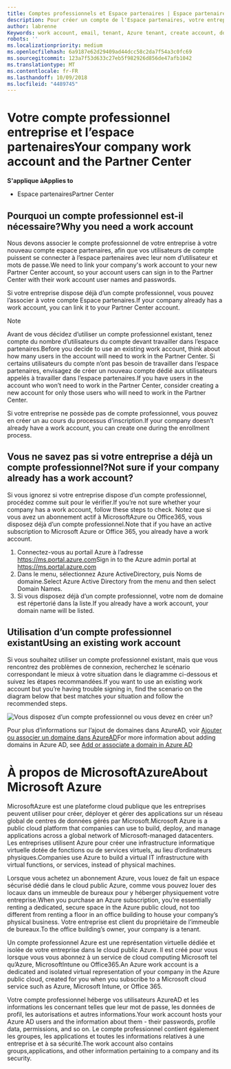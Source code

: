 ```yaml
---
title: Comptes professionnels et Espace partenaires | Espace partenaires
description: Pour créer un compte de l'Espace partenaires, votre entreprise doit disposer d'un compte professionnel.
author: labrenne
Keywords: work account, email, tenant, Azure tenant, create account, domain name
robots: ''
ms.localizationpriority: medium
ms.openlocfilehash: 6a9187e62d29409ad44dcc58c2da7f54a3c0fc69
ms.sourcegitcommit: 123a7f53d633c27eb5f982926d856de47afb1042
ms.translationtype: MT
ms.contentlocale: fr-FR
ms.lasthandoff: 10/09/2018
ms.locfileid: "4489745"
---
```

# <a name="your-company-work-account-and-the-partner-center"></a><span data-ttu-id="88a9b-103">Votre compte professionnel entreprise et l’espace partenaires</span><span class="sxs-lookup"><span data-stu-id="88a9b-103">Your company work account and the Partner Center</span></span>  

**<span data-ttu-id="88a9b-104">S'applique à</span><span class="sxs-lookup"><span data-stu-id="88a9b-104">Applies to</span></span>**

-  <span data-ttu-id="88a9b-105">Espace partenaires</span><span class="sxs-lookup"><span data-stu-id="88a9b-105">Partner Center</span></span>

## <a name="why-you-need-a-work-account"></a><span data-ttu-id="88a9b-106">Pourquoi un compte professionnel est-il nécessaire?</span><span class="sxs-lookup"><span data-stu-id="88a9b-106">Why you need a work account</span></span>

<span data-ttu-id="88a9b-107">Nous devons associer le compte professionnel de votre entreprise à votre nouveau compte espace partenaires, afin que vos utilisateurs de compte puissent se connecter à l’espace partenaires avec leur nom d’utilisateur et mots de passe.</span><span class="sxs-lookup"><span data-stu-id="88a9b-107">We need to link your company's work account to your new Partner Center account, so your account users can sign in to the Partner Center with their work account user names and passwords.</span></span>

<span data-ttu-id="88a9b-108">Si votre entreprise dispose déjà d’un compte professionnel, vous pouvez l’associer à votre compte Espace partenaires.</span><span class="sxs-lookup"><span data-stu-id="88a9b-108">If your company already has a work account, you can link it to your Partner Center account.</span></span> 

> [!NOTE]  
>  <span data-ttu-id="88a9b-109">Avant de vous décidez d’utiliser un compte professionnel existant, tenez compte du nombre d’utilisateurs du compte devant travailler dans l’espace partenaires.</span><span class="sxs-lookup"><span data-stu-id="88a9b-109">Before you decide to use an existing work account, think about how many users in the account will need to work in the Partner Center.</span></span> <span data-ttu-id="88a9b-110">Si certains utilisateurs du compte n’ont pas besoin de travailler dans l’espace partenaires, envisagez de créer un nouveau compte dédié aux utilisateurs appelés à travailler dans l’espace partenaires.</span><span class="sxs-lookup"><span data-stu-id="88a9b-110">If you have users in the account who won’t need to work in the Partner Center, consider creating a new account for only those users who will need to work in the Partner Center.</span></span>

<span data-ttu-id="88a9b-111">Si votre entreprise ne possède pas de compte professionnel, vous pouvez en créer un au cours du processus d’inscription.</span><span class="sxs-lookup"><span data-stu-id="88a9b-111">If your company doesn’t already have a work account, you can create one during the enrollment process.</span></span> 

## <a name="not-sure-if-your-company-already-has-a-work-account"></a><span data-ttu-id="88a9b-112">Vous ne savez pas si votre entreprise a déjà un compte professionnel?</span><span class="sxs-lookup"><span data-stu-id="88a9b-112">Not sure if your company already has a work account?</span></span>

<span data-ttu-id="88a9b-113">Si vous ignorez si votre entreprise dispose d’un compte professionnel, procédez comme suit pour le vérifier.</span><span class="sxs-lookup"><span data-stu-id="88a9b-113">If you’re not sure whether your company has a work account, follow these steps to check.</span></span> <span data-ttu-id="88a9b-114">Notez que si vous avez un abonnement actif à MicrosoftAzure ou Office365, vous disposez déjà d’un compte professionnel.</span><span class="sxs-lookup"><span data-stu-id="88a9b-114">Note that if you have an active subscription to Microsoft Azure or Office 365, you already have a work account.</span></span>
1.  <span data-ttu-id="88a9b-115">Connectez-vous au portail Azure à l’adresse https://ms.portal.azure.com</span><span class="sxs-lookup"><span data-stu-id="88a9b-115">Sign in to the Azure admin portal at https://ms.portal.azure.com</span></span>
2.  <span data-ttu-id="88a9b-116">Dans le menu, sélectionnez Azure ActiveDirectory, puis Noms de domaine.</span><span class="sxs-lookup"><span data-stu-id="88a9b-116">Select Azure Active Directory from the menu and then select Domain Names.</span></span>
3.  <span data-ttu-id="88a9b-117">Si vous disposez déjà d’un compte professionnel, votre nom de domaine est répertorié dans la liste.</span><span class="sxs-lookup"><span data-stu-id="88a9b-117">If you already have a work account, your domain name will be listed.</span></span>

## <a name="using-an-existing-work-account"></a><span data-ttu-id="88a9b-118">Utilisation d’un compte professionnel existant</span><span class="sxs-lookup"><span data-stu-id="88a9b-118">Using an existing work account</span></span>

<span data-ttu-id="88a9b-119">Si vous souhaitez utiliser un compte professionnel existant, mais que vous rencontrez des problèmes de connexion, recherchez le scénario correspondant le mieux à votre situation dans le diagramme ci-dessous et suivez les étapes recommandées.</span><span class="sxs-lookup"><span data-stu-id="88a9b-119">If you want to use an existing work account but you’re having trouble signing in, find the scenario on the diagram below that best matches your situation and follow the recommended steps.</span></span> 

![Vous disposez d’un compte professionnel ou vous devez en créer un?](images/onboardingAADFlow.png)

<span data-ttu-id="88a9b-121">Pour plus d’informations sur l’ajout de domaines dans AzureAD, voir [Ajouter ou associer un domaine dans AzureAD](https://docs.microsoft.com/azure/active-directory/active-directory-add-domain)</span><span class="sxs-lookup"><span data-stu-id="88a9b-121">For more information about adding domains in Azure AD, see [Add or associate a domain in Azure AD](https://docs.microsoft.com/azure/active-directory/active-directory-add-domain)</span></span>

# <a name="about-microsoft-azure"></a><span data-ttu-id="88a9b-122">À propos de MicrosoftAzure</span><span class="sxs-lookup"><span data-stu-id="88a9b-122">About Microsoft Azure</span></span>

<span data-ttu-id="88a9b-123">MicrosoftAzure est une plateforme cloud publique que les entreprises peuvent utiliser pour créer, déployer et gérer des applications sur un réseau global de centres de données gérés par Microsoft.</span><span class="sxs-lookup"><span data-stu-id="88a9b-123">Microsoft Azure is a public cloud platform that companies can use to build, deploy, and manage applications across a global network of Microsoft-managed datacenters.</span></span> <span data-ttu-id="88a9b-124">Les entreprises utilisent Azure pour créer une infrastructure informatique virtuelle dotée de fonctions ou de services virtuels, au lieu d’ordinateurs physiques.</span><span class="sxs-lookup"><span data-stu-id="88a9b-124">Companies use Azure to build a virtual IT infrastructure with virtual functions, or services, instead of physical machines.</span></span> 

<span data-ttu-id="88a9b-125">Lorsque vous achetez un abonnement Azure, vous louez de fait un espace sécurisé dédié dans le cloud public Azure, comme vous pouvez louer des locaux dans un immeuble de bureaux pour y héberger physiquement votre entreprise.</span><span class="sxs-lookup"><span data-stu-id="88a9b-125">When you purchase an Azure subscription, you’re essentially renting a dedicated, secure space in the Azure public cloud, not too different from renting a floor in an office building to house your company’s physical business.</span></span> <span data-ttu-id="88a9b-126">Votre entreprise est client du propriétaire de l’immeuble de bureaux.</span><span class="sxs-lookup"><span data-stu-id="88a9b-126">To the office building’s owner, your company is a tenant.</span></span> 

<span data-ttu-id="88a9b-127">Un compte professionnel Azure est une représentation virtuelle dédiée et isolée de votre entreprise dans le cloud public Azure. Il est créé pour vous lorsque vous vous abonnez à un service de cloud computing Microsoft tel qu’Azure, MicrosoftIntune ou Office365.</span><span class="sxs-lookup"><span data-stu-id="88a9b-127">An Azure work account is a dedicated and isolated virtual representation of your company in the Azure public cloud, created for you when you subscribe to a Microsoft cloud service such as Azure, Microsoft Intune, or Office 365.</span></span> 

<span data-ttu-id="88a9b-128">Votre compte professionnel héberge vos utilisateurs AzureAD et les informations les concernant telles que leur mot de passe, les données de profil, les autorisations et autres informations.</span><span class="sxs-lookup"><span data-stu-id="88a9b-128">Your work account hosts your Azure AD users and the information about them - their passwords, profile data, permissions, and so on.</span></span> <span data-ttu-id="88a9b-129">Le compte professionnel contient également les groupes, les applications et toutes les informations relatives à une entreprise et à sa sécurité.</span><span class="sxs-lookup"><span data-stu-id="88a9b-129">The work account also contains groups,applications, and other information pertaining to a company and its security.</span></span> 
